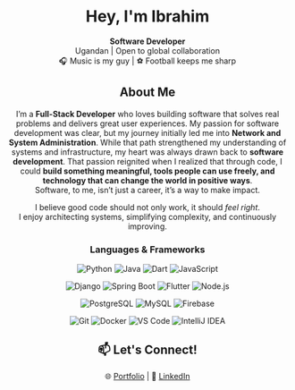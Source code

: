 <div align="center">

# Hey, I'm Ibrahim  

**Software Developer**  
Ugandan | Open to global collaboration  
🎧 Music is my guy |  ⚽ Football keeps me sharp



## About Me  
I’m a **Full-Stack Developer** who loves building software that solves real problems and delivers great user experiences. My passion for software development was clear, but my journey initially led me into **Network and System Administration**. While that path strengthened my understanding of systems and infrastructure, my heart was always drawn back to **software development**. That passion reignited when I realized that through code, I could **build something meaningful, tools people can use freely, and technology that can change the world in positive ways**.  
Software, to me, isn’t just a career, it’s a way to make impact.  

I believe good code should not only work, it should *feel right*.  
I enjoy architecting systems, simplifying complexity, and continuously improving.  

### Languages & Frameworks
![Python](https://img.shields.io/badge/Python-3776AB?style=for-the-badge&logo=python&logoColor=white)
![Java](https://img.shields.io/badge/Java-ED8B00?style=for-the-badge&logo=openjdk&logoColor=white)
![Dart](https://img.shields.io/badge/Dart-0175C2?style=for-the-badge&logo=dart&logoColor=white)
![JavaScript](https://img.shields.io/badge/JavaScript-F7DF1E?style=for-the-badge&logo=javascript&logoColor=black)

![Django](https://img.shields.io/badge/Django-092E20?style=for-the-badge&logo=django&logoColor=white)
![Spring Boot](https://img.shields.io/badge/Spring%20Boot-6DB33F?style=for-the-badge&logo=springboot&logoColor=white)
![Flutter](https://img.shields.io/badge/Flutter-02569B?style=for-the-badge&logo=flutter&logoColor=white)
![Node.js](https://img.shields.io/badge/Node.js-339933?style=for-the-badge&logo=nodedotjs&logoColor=white)

![PostgreSQL](https://img.shields.io/badge/PostgreSQL-316192?style=for-the-badge&logo=postgresql&logoColor=white)
![MySQL](https://img.shields.io/badge/MySQL-005C84?style=for-the-badge&logo=mysql&logoColor=white)
![Firebase](https://img.shields.io/badge/Firebase-039BE5?style=for-the-badge&logo=firebase&logoColor=white)

![Git](https://img.shields.io/badge/Git-F05032?style=for-the-badge&logo=git&logoColor=white)
![Docker](https://img.shields.io/badge/Docker-2496ED?style=for-the-badge&logo=docker&logoColor=white)
![VS Code](https://img.shields.io/badge/VS%20Code-0078D4?style=for-the-badge&logo=visualstudiocode&logoColor=white)
![IntelliJ IDEA](https://img.shields.io/badge/IntelliJ_IDEA-000000?style=for-the-badge&logo=intellijidea&logoColor=white)

## 📫 Let's Connect!  
🌐 [Portfolio](https://ibrahim-kiri.vercel.app/) | 💼 [LinkedIn](https://www.linkedin.com/in/kiri-ibrahim/)

</div>
